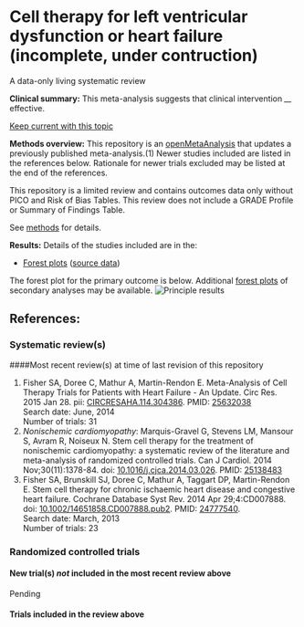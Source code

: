 # Cell therapy for left ventricular dysfunction or heart failure (incomplete, under contruction)
A data-only living systematic review

**Clinical summary:** This meta-analysis suggests that clinical intervention *__* effective.

[Keep current with this topic](Keep-up.md)

**Methods overview:** This repository is an [openMetaAnalysis](https://openmetaanalysis.github.io/) that updates a previously published meta-analysis.(1) Newer studies included are listed in the references below. Rationale for newer trials excluded may be listed at the end of the references. 

This repository is a limited review and contains outcomes data only without PICO and Risk of Bias Tables.  This review does not include a GRADE Profile or Summary of Findings Table.

See [methods](http://openmetaanalysis.github.io/methods.html) for details.

**Results:** Details of the studies included are in the:
* [Forest plots](../../tree/master/forest-plots) ([source data](../../tree/master/data))

The forest plot for the primary outcome is below. Additional [forest plots](../../tree/master/forest-plots) of secondary analyses may be available. 
![Principle results](https://raw.githubusercontent.com/openMetaAnalysis/Cell-therapy-for-left-ventricular-dysfunction/master/forest-plots/Outcome-Primary.png "Principle results")

References:
----------------------------------
### Systematic review(s)
####Most recent review(s) at time of last revision of this repository
1. Fisher SA, Doree C, Mathur A, Martin-Rendon E. Meta-Analysis of Cell Therapy Trials for Patients with Heart Failure - An Update. Circ Res. 2015 Jan 28. pii: [CIRCRESAHA.114.304386](http://dx.doi.org/CIRCRESAHA.114.304386). PMID: [25632038](http://pubmed.gov/25632038)<br/>Search date: June, 2014<br/>Number of trials: 31
1. *Nonischemic cardiomyopathy*: Marquis-Gravel G, Stevens LM, Mansour S, Avram R, Noiseux N. Stem cell therapy for the treatment of nonischemic cardiomyopathy: a systematic review of the literature and meta-analysis of randomized controlled trials. Can J Cardiol. 2014 Nov;30(11):1378-84. doi: [10.1016/j.cjca.2014.03.026](http://dx.doi.org/10.1016/j.cjca.2014.03.026). PMID: [25138483](http://pubmed.gov/25138483)
1. Fisher SA, Brunskill SJ, Doree C, Mathur A, Taggart DP, Martin-Rendon E. Stem cell therapy for chronic ischaemic heart disease and congestive heart failure. Cochrane Database Syst Rev. 2014 Apr 29;4:CD007888. doi:
[10.1002/14651858.CD007888.pub2](http://dx.doi.org/10.1002/14651858.CD007888.pub2). PMID: [24777540](http://pubmed.gov/24777540).<br/>Search date: March, 2013<br/>Number of trials: 23

### Randomized controlled trials
#### New trial(s) *not* included in the most recent review above
Pending

#### Trials included in the review above
